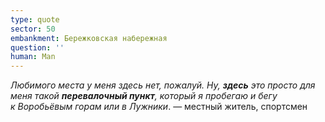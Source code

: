 ```yaml
---
type: quote
sector: 50
embankment: Бережковская набережная
question: ''
human: Man
---
```

_Любимого места у меня здесь нет, пожалуй. Ну, **здесь** это просто для меня такой **перевалочный пункт**, который я пробегаю и бегу к Воробьёвым горам или в Лужники_. — местный житель, спортсмен
